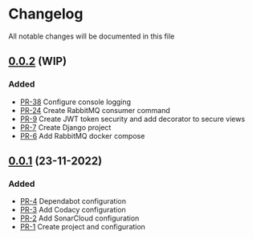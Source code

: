 # Changelog

All notable changes will be documented in this file

## [0.0.2](https://github.com/pablobascunana/youml-manager/compare/d51b3d7...develop) (WIP)

### Added
* [PR-38](https://github.com/pablobascunana/youml-manager/pull/38) Configure console logging
* [PR-24](https://github.com/pablobascunana/youml-manager/pull/19) Create RabbitMQ consumer command
* [PR-9](https://github.com/pablobascunana/youml-manager/pull/9) Create JWT token security and add decorator to secure views
* [PR-7](https://github.com/pablobascunana/youml-manager/pull/7) Create Django project
* [PR-6](https://github.com/pablobascunana/youml-manager/pull/6) Add RabbitMQ docker compose

## [0.0.1](https://github.com/pablobascunana/youml-manager/compare/33cfc97...d51b3d7) (23-11-2022)

### Added
* [PR-4](https://github.com/pablobascunana/youml-manager/pull/4) Dependabot configuration
* [PR-3](https://github.com/pablobascunana/youml-manager/pull/3) Add Codacy configuration
* [PR-2](https://github.com/pablobascunana/youml-manager/pull/2) Add SonarCloud configuration
* [PR-1](https://github.com/pablobascunana/youml-manager/pull/1) Create project and configuration
